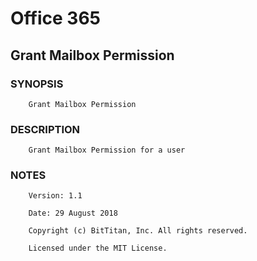 # Office 365
## Grant Mailbox Permission
### SYNOPSIS
```
    Grant Mailbox Permission
```
### DESCRIPTION
```
    Grant Mailbox Permission for a user
```
### NOTES
```
    Version: 1.1
    Date: 29 August 2018
    Copyright (c) BitTitan, Inc. All rights reserved.
    Licensed under the MIT License.
```

